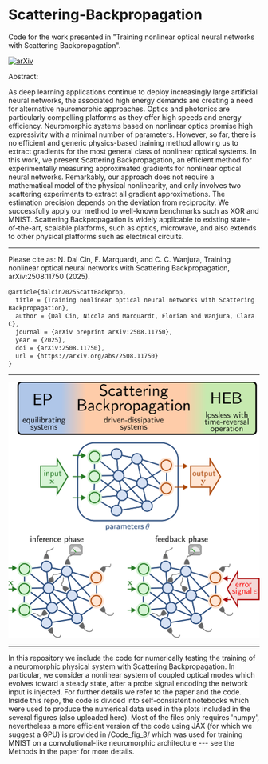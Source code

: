 # Scattering-Backpropagation
Code for the work presented in "Training nonlinear optical neural networks with Scattering Backpropagation".

[![arXiv](https://img.shields.io/badge/arXiv-2407.04673-b31b1b.svg?style=plastic)](https://arxiv.org/abs/2508.11750)

Abstract:

As deep learning applications continue to deploy increasingly large artificial neural networks, the associated high energy demands are creating a need for alternative neuromorphic approaches. Optics and photonics are particularly compelling platforms as they offer high speeds and energy efficiency. Neuromorphic systems based on nonlinear optics promise high expressivity with a minimal number of parameters. However, so far, there is no efficient and generic physics-based training method allowing us to extract gradients for the most general class of nonlinear optical systems. In this work, we present Scattering Backpropagation, an efficient method for experimentally measuring approximated gradients for nonlinear optical neural networks. Remarkably, our approach does not require a mathematical model of the physical nonlinearity, and only involves two scattering experiments to extract all gradient approximations. The estimation precision depends on the deviation from reciprocity. We successfully apply our method to well-known benchmarks such as XOR and MNIST. Scattering Backpropagation is widely applicable to existing state-of-the-art, scalable platforms, such as optics, microwave, and also extends to other physical platforms such as electrical circuits.

--------------------------------------------------

Please cite as: N. Dal Cin, F. Marquardt, and C. C. Wanjura, Training nonlinear optical neural networks with Scattering Backpropagation, arXiv:2508.11750 (2025).

```
@article{dalcin2025ScattBackprop,
  title = {Training nonlinear optical neural networks with Scattering Backpropagation},
  author = {Dal Cin, Nicola and Marquardt, Florian and Wanjura, Clara C},
  journal = {arXiv preprint arXiv:2508.11750},
  year = {2025},
  doi = {arXiv:2508.11750},
  url = {https://arxiv.org/abs/2508.11750}
}
```
--------------------------------------------------

![image](/figures/figure0.jpg)

--------------------------------------------------

In this repository we include the code for numerically testing the training of a neuromorphic physical system with Scattering Backpropagation. In particular, we consider a nonlinear system of coupled optical modes which evolves toward a steady state, after a probe signal encoding the network input is injected. For further details we refer to the paper and the code. Inside this repo, the code is divided into self-consistent notebooks which were used to produce the numerical data used in the plots included in the several figures (also uploaded here). Most of the files only requires 'numpy', nevertheless a more efficient version of the code using JAX (for which we suggest a GPU) is provided in /Code_fig_3/ which was used for training MNIST on a convolutional-like neuromorphic architecture --- see the Methods in the paper for more details.
